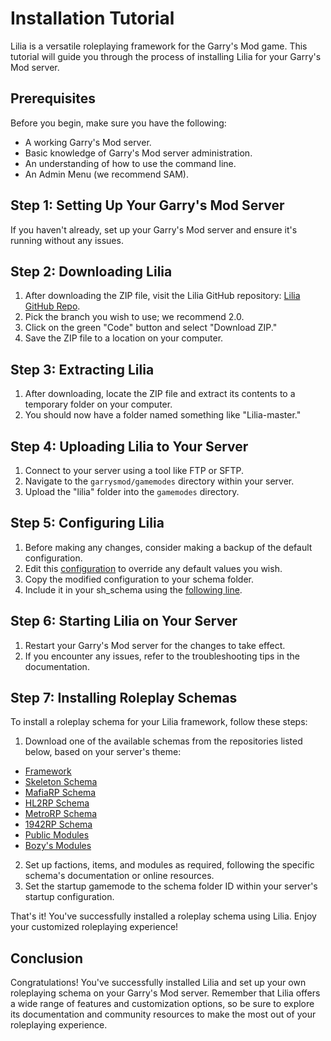 # Installation Tutorial

Lilia is a versatile roleplaying framework for the Garry's Mod game. This tutorial will guide you through the process of installing Lilia for your Garry's Mod server.

## Prerequisites

Before you begin, make sure you have the following:

- A working Garry's Mod server.
- Basic knowledge of Garry's Mod server administration.
- An understanding of how to use the command line.
- An Admin Menu (we recommend SAM).

## Step 1: Setting Up Your Garry's Mod Server

If you haven't already, set up your Garry's Mod server and ensure it's running without any issues.

## Step 2: Downloading Lilia

1. After downloading the ZIP file, visit the Lilia GitHub repository: [Lilia GitHub Repo](https://github.com/bleonheart/Lilia).
2. Pick the branch you wish to use; we recommend 2.0.
3. Click on the green "Code" button and select "Download ZIP."
4. Save the ZIP file to a location on your computer.

## Step 3: Extracting Lilia

1. After downloading, locate the ZIP file and extract its contents to a temporary folder on your computer.
2. You should now have a folder named something like "Lilia-master."

## Step 4: Uploading Lilia to Your Server

1. Connect to your server using a tool like FTP or SFTP.
2. Navigate to the `garrysmod/gamemodes` directory within your server.
3. Upload the "lilia" folder into the `gamemodes` directory.

## Step 5: Configuring Lilia

1. Before making any changes, consider making a backup of the default configuration.
2. Edit this [configuration](https://github.com/bleonheart/Lilia-Skeleton/blob/main/skeleton/schema/sh_config.lua) to override any default values you wish.
3. Copy the modified configuration to your schema folder.
4. Include it in your sh_schema using the [following line](https://github.com/bleonheart/Lilia-Skeleton/blob/main/skeleton/schema/sh_schema.lua#L8C1-L9C1).

## Step 6: Starting Lilia on Your Server

1. Restart your Garry's Mod server for the changes to take effect.
2. If you encounter any issues, refer to the troubleshooting tips in the documentation.

## Step 7: Installing Roleplay Schemas

To install a roleplay schema for your Lilia framework, follow these steps:

1. Download one of the available schemas from the repositories listed below, based on your server's theme:

- [Framework](https://github.com/Lilia-Framework/Lilia)
- [Skeleton Schema](https://github.com/Lilia-Framework/Lilia-Skeleton)
- [MafiaRP Schema](https://github.com/Lilia-Framework/Lilia-MafiaRP)
- [HL2RP Schema](https://github.com/Lilia-Framework/Lilia-HL2RP)
- [MetroRP Schema](https://github.com/Lilia-Framework/Lilia-MetroRP)
- [1942RP Schema](https://github.com/Lilia-Framework/Lilia-1942RP)
- [Public Modules](https://github.com/Lilia-Framework/Lilia-Modules)
- [Bozy's Modules](https://github.com/B0zy/Boz-Lilia-Modules)

2. Set up factions, items, and modules as required, following the specific schema's documentation or online resources.
3. Set the startup gamemode to the schema folder ID within your server's startup configuration.

That's it! You've successfully installed a roleplay schema using Lilia. Enjoy your customized roleplaying experience!

## Conclusion

Congratulations! You've successfully installed Lilia and set up your own roleplaying schema on your Garry's Mod server. Remember that Lilia offers a wide range of features and customization options, so be sure to explore its documentation and community resources to make the most out of your roleplaying experience.
